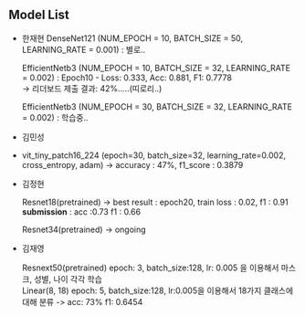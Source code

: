 ## Model List

* 한재현
    DenseNet121 (NUM_EPOCH = 10, BATCH_SIZE = 50, LEARNING_RATE = 0.001)
    : 별로..
    
    EfficientNetb3 (NUM_EPOCH = 10, BATCH_SIZE = 32, LEARNING_RATE = 0.002) 
    : Epoch10 - Loss: 0.333, Acc: 0.881, F1: 0.7778   
    -> 리더보드 제출 결과: 42%.....(띠로리..)
    
    EfficientNetb3 (NUM_EPOCH = 30, BATCH_SIZE = 32, LEARNING_RATE = 0.002) 
    : 학습중..

* 김민성
* 
    vit_tiny_patch16_224 (epoch=30, batch_size=32, learning_rate=0.002, cross_entropy, adam)
        -> accuracy : 47%, f1_score : 0.3879
    

* 김정현

    Resnet18(pretrained) -> best result : epoch20, train loss : 0.02, f1 : 0.91 **submission** : acc :0.73 f1 : 0.66

    Resnet34(pretrained) -> ongoing

* 김재영  

    Resnext50(pretrained) epoch: 3, batch_size:128, lr: 0.005 을 이용해서 마스크, 성별, 나이 각각 학습  
    Linear(8, 18) epoch: 5, batch_size:128, lr:0.005을 이용해서 18가지 클래스에 대해 분류 -> acc: 73%	f1: 0.6454  
